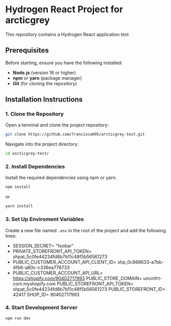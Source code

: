 # Hydrogen React Project for arcticgrey

This repository contains a Hydrogen React application test

## Prerequisites

Before starting, ensure you have the following installed:

- **Node.js** (version 16 or higher)
- **npm** or **yarn** (package manager)
- **Git** (for cloning the repository)

## Installation Instructions

### 1. Clone the Repository

Open a terminal and clone the project repository:

```bash
git clone https://github.com/franciscoH95/arcticgrey-test.git
```
Navigate into the project directory:
```bash
cd ascticgrey-test/
```
### 2. Install Dependencies

Install the required dependencies using npm or yarn:

```bash
npm install 
```
or
```bash
yarn install
```

### 3. Set Up Enviroment Variables

Create a new file named `.env` in the root of the project and add the following lines:
- SESSION_SECRET= "foobar"
- PRIVATE_STOREFRONT_API_TOKEN= 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
- PUBLIC_CUSTOMER_ACCOUNT_API_CLIENT_ID= shp_0c866633-a7bb-4fb6-a80c-c336ea776733
- PUBLIC_CUSTOMER_ACCOUNT_API_URL= https://shopify.com/90402717993
PUBLIC_STORE_DOMAIN= uncmfrt-com.myshopify.com
PUBLIC_STOREFRONT_API_TOKEN= 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
PUBLIC_STOREFRONT_ID= 42417
SHOP_ID= 90402717993

### 4. Start Development Server

```bash
npm run dev






